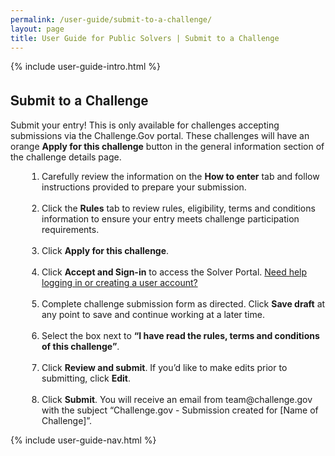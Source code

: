 ```yaml
---
permalink: /user-guide/submit-to-a-challenge/
layout: page
title: User Guide for Public Solvers | Submit to a Challenge
---
```

<div class="res-sec">
  <div class="grid-row ">
    <div class="grid-col-12">{% include user-guide-intro.html %}</div>
  </div>
  <div class="grid-row grid-gap usa-typo">
    <div class="grid-col-12 usa-padding-bottom-10 usa-padding-bottom-30 padding-x-0">
      <div class="bg-secondary-lighter text-center">
        <h2 class="margin-bottom-0">Submit to a Challenge</h2>
      </div>
    </div>
  </div>
  <div class="grid-row grid-gap justify-content-between">
    <div class="grid-col-7">
      <div class="usa-prose">
        <p>Submit your entry! This is only available for challenges accepting submissions via the Challenge.Gov portal. These challenges will have an orange <b>Apply for this challenge</b> button in the general information section of the challenge details page.</p>
        <ol>
          <li class="font-bolder"><span>Carefully review the information on the <b>How to enter</b> tab and follow instructions provided to prepare your submission.</span></li><br>
          <li class="font-bolder"><span>Click the <b>Rules</b> tab to review rules, eligibility, terms and conditions information to ensure your entry meets challenge participation requirements.</span></li><br>
          <li class="font-bolder"><span>Click <b>Apply for this challenge</b>.</span></li><br>
          <li class="font-bolder"><span>Click <b>Accept and Sign-in</b> to access the Solver Portal. <a href="{{ site.baseurl }}/user-guide/create-your-account/">Need help logging in or creating a user account?</a></span></li><br>
          <li class="font-bolder"><span>Complete challenge submission form as directed. Click <b>Save draft</b> at any point to save and continue working at a later time.</span></li><br>
          <li class="font-bolder"><span>Select the box next to <b>“I have read the rules, terms and conditions of this challenge”</b>.</span></li><br>
          <li class="font-bolder"><span>Click <b>Review and submit</b>. If you’d like to make edits prior to submitting, click <b>Edit</b>.</span></li><br>
          <li class="font-bolder"><span>Click <b>Submit</b>. You will receive an email from team@challenge.gov with the subject “Challenge.gov - Submission created for [Name of Challenge]”.</span></li>
        </ol>
      </div>
    </div>
    <div class="grid-col-4">{% include user-guide-nav.html %} </div>
  </div>
</div>

<style>
  .usa-prose ol{
    padding-left: 50px;
    margin-top: 0;
  }
  .usa-prose ol ul{
    margin-top: 0;
  }
  .usa-prose ul{
    padding-left: 2rem;
    margin-top: 0;
    margin-bottom: 1em;
  }
  .usa-prose ul li{
    max-width: 100%;
    margin-bottom: 0;
  }
  .tablet\:grid-col-10 {
    flex: 0 1 auto;
    width: 100%;
  }
  .grid-container .usa-sidenav {
    margin-left: 0;
    margin-right: 0;
    padding-left: 0;
  }
  .grid-container .usa-sidenav__sublist {
    list-style-type: none;
    padding-left: 0;
    margin: 0;
    font-size: 1rem;
  }
  .usa-typo {
    font-family: Source Sans Pro Web,Helvetica Neue,Helvetica,Roboto,Arial,sans-serif;
  }
  .menu-title {
    text-indent: 1em;
    font-weight: 600;
  }
  .no-underline {
    text-decoration: none !important;
  }
  .child-link {
    text-indent: 2em;
    color: #757575;
    font-weight: 500;
  }
  .usa-sidenav__item a:not(.usa-current):hover {
    background-color: #f1f1f1;
  }

  .usa-sidenav__sublist .usa-sidenav__item a.inactive-link:hover,
  .usa-sidenav__item a.child-link.inactive-link:hover {
    color: #004c8c !important;
    font-weight: 400 !important;
    text-decoration: none !important;
  }

  .usa-sidenav__sublist a:not(.usa-current),
  .usa-sidenav__item a.child-link:not(.usa-current) {
    color: #757575 !important;
  }

  .usa-current {
    color: #205493 !important;
    font-weight: 600 !important;
  }

  .usa-sidenav__item a.child-link:not(.usa-current):hover {
    font-weight: 400 !important;
  }

  .usa-sidenav__item a[href="/user-guide/"]:hover {
    color: #205493 !important;
    font-weight: 400 !important;
  }

  /* Added CSS rule */
  .usa-sidenav__item a.menu-title:hover {
    background-color: transparent !important;
  }                    
</style>
